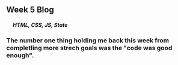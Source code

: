 ## Week 5 Blog
##### &emsp; HTML, CSS, JS, State
### The number one thing holding me back this week from completling more strech goals was the "code was good enough". 